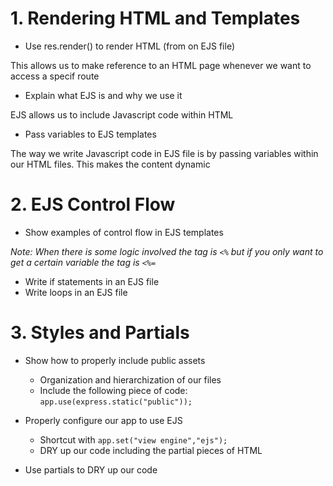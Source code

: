 # 1. Rendering HTML and Templates

* Use res.render() to render HTML (from on EJS file)

This allows us to make reference to an HTML page whenever we want to access a specif route

* Explain what EJS is and why we use it

EJS allows us to include Javascript code within HTML

* Pass variables to EJS templates

The way we write Javascript code in EJS file is by passing variables within our HTML files. This makes the content dynamic

# 2. EJS Control Flow

* Show examples of control flow in EJS templates

<i>Note: When there is some logic involved the tag is `<%` but if you only want to get a certain variable the tag is `<%=` </i>
* Write if statements in an EJS file
* Write loops in an EJS file

# 3. Styles and Partials

* Show how to properly include public assets
    * Organization and hierarchization of our files
    * Include the following piece of code:
    ```app.use(express.static("public"));```

* Properly configure our app to use EJS
    * Shortcut with ```app.set("view engine","ejs");```
    * DRY up our code including the partial pieces of HTML

* Use partials to DRY up our code
    